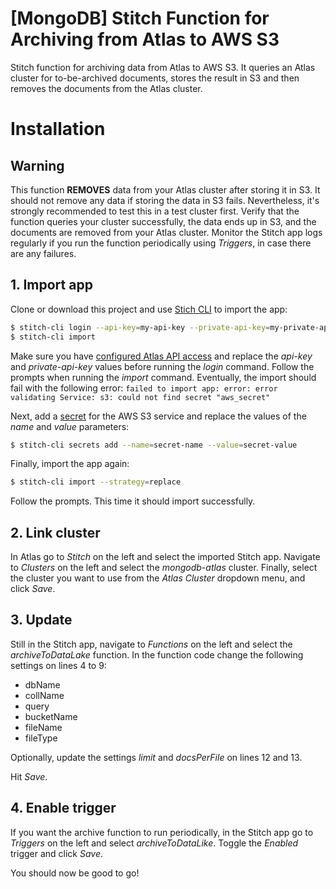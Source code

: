 # [MongoDB] Stitch Function for Archiving from Atlas to AWS S3
Stitch function for archiving data from Atlas to AWS S3. It queries an Atlas cluster for to-be-archived documents, stores the result in S3 and then removes the documents from the Atlas cluster.

# Installation

## Warning
This function **REMOVES** data from your Atlas cluster after storing it in S3. It should not remove any data if storing the data in S3 fails. Nevertheless, it's strongly recommended to test this in a test cluster first. Verify that the function queries your cluster successfully, the data ends up in S3, and the documents are removed from your Atlas cluster. Monitor the Stitch app logs regularly if you run the function periodically using *Triggers*, in case there are any failures.

## 1. Import app

Clone or download this project and use [Stich CLI](https://docs.mongodb.com/stitch/deploy/stitch-cli-reference/index.html)
to import the app:
```bash
$ stitch-cli login --api-key=my-api-key --private-api-key=my-private-api-key
$ stitch-cli import
```

Make sure you have [configured Atlas API access](https://docs.atlas.mongodb.com/configure-api-access/) and replace the *api-key* and *private-api-key* values before running the *login* command. Follow the prompts when running the *import* command. Eventually, the import should fail with the following error: `failed to import app: error: error validating Service: s3: could not find secret "aws_secret"`

Next, add a [secret](https://aws.amazon.com/blogs/security/wheres-my-secret-access-key/) for the AWS S3 service and replace the values of the *name* and *value* parameters:
```bash
$ stitch-cli secrets add --name=secret-name --value=secret-value
```

Finally, import the app again:
```bash
$ stitch-cli import --strategy=replace
```

Follow the prompts. This time it should import successfully.

## 2. Link cluster
In Atlas go to *Stitch* on the left and select the imported Stitch app. Navigate to *Clusters* on the left and select the *mongodb-atlas* cluster. Finally, select the cluster you want to use from the *Atlas Cluster* dropdown menu, and click *Save*. 

## 3. Update
Still in the Stitch app, navigate to *Functions* on the left and select the *archiveToDataLake* function. In the function code change the following settings on lines 4 to 9:
* dbName
* collName
* query
* bucketName
* fileName
* fileType

Optionally, update the settings *limit* and *docsPerFile* on lines 12 and 13.

Hit *Save*.

## 4. Enable trigger
If you want the archive function to run periodically, in the Stitch app go to *Triggers* on the left and select *archiveToDataLike*. Toggle the *Enabled* trigger and click *Save*.

You should now be good to go!
